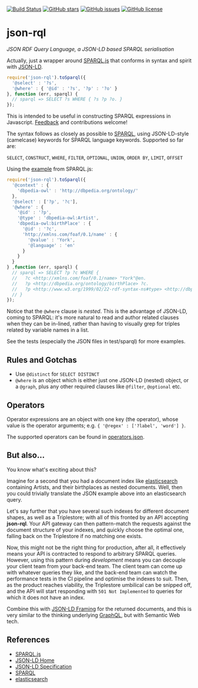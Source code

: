 [![Build Status](https://travis-ci.org/gsvarovsky/json-rql.svg?branch=master)](https://travis-ci.org/gsvarovsky/json-rql)
[![GitHub stars](https://img.shields.io/github/stars/gsvarovsky/json-rql.svg)](https://github.com/gsvarovsky/json-rql/stargazers)
[![GitHub issues](https://img.shields.io/github/issues/gsvarovsky/json-rql.svg)](https://github.com/gsvarovsky/json-rql/issues)
[![GitHub license](https://img.shields.io/badge/license-MIT-blue.svg)](https://raw.githubusercontent.com/gsvarovsky/json-rql/master/LICENSE)
# json-rql
_JSON RDF Query Language, a JSON-LD based SPARQL serialisation_

Actually, just a wrapper around [SPARQL.js](https://github.com/RubenVerborgh/SPARQL.js)
that conforms in syntax and spirit with [JSON-LD](http://json-ld.org/).

```javascript
require('json-rql').toSparql({
  '@select' : '?s',
  '@where' : { '@id' : '?s', '?p' : '?o' }
}, function (err, sparql) {
  // sparql => SELECT ?s WHERE { ?s ?p ?o. }
});
```

This is intended to be useful in constructing SPARQL expressions in Javascript.
[Feedback](https://github.com/gsvarovsky/json-rql/issues) and contributions welcome!

The syntax follows as closely as possible to [SPARQL](https://www.w3.org/TR/rdf-sparql-query), using
JSON-LD-style (camelcase) keywords for SPARQL language keywords. Supported so far are:

`SELECT`, `CONSTRUCT`, `WHERE`, `FILTER`, `OPTIONAL`, `UNION`, `ORDER BY`, `LIMIT`, `OFFSET`

Using the [example](https://www.npmjs.com/package/sparqljs#representation) from SPARQL.js:
```javascript
require('json-rql').toSparql({
  '@context' : {
    'dbpedia-owl' : 'http://dbpedia.org/ontology/'
  },
  '@select' : ['?p', '?c'],
  '@where' : {
    '@id' : '?p',
    '@type' : 'dbpedia-owl:Artist',
    'dbpedia-owl:birthPlace' : {
      '@id' : '?c',
      'http://xmlns.com/foaf/0.1/name' : {
        '@value' : 'York',
        '@language' : 'en'
      }
    }
  }
} ,function (err, sparql) {
  // sparql => SELECT ?p ?c WHERE {
  //   ?c <http://xmlns.com/foaf/0.1/name> "York"@en.
  //   ?p <http://dbpedia.org/ontology/birthPlace> ?c.
  //   ?p <http://www.w3.org/1999/02/22-rdf-syntax-ns#type> <http://dbpedia.org/ontology/Artist>.
  // }
});
```
Notice that the `@where` clause is _nested_. This is the advantage of JSON-LD, coming to SPARQL:
it's more natural to read and author related clauses when they can be in-lined, rather than having to
visually grep for triples related by variable names in a list.

See the tests (especially the JSON files in test/sparql) for more examples.

## Rules and Gotchas
* Use `@distinct` for `SELECT DISTINCT`
* `@where` is an object which is either just one JSON-LD (nested) object, or a `@graph`, plus any
other required clauses like `@filter`, `@optional` etc.

## Operators
Operator expressions are an object with one key (the operator), whose value is the operator arguments; e.g. `{ '@regex' : ['?label', 'word'] }`.

The supported operators can be found in [operators.json](lib/operators.json).

## But also...
You know what's exciting about this?

Imagine for a second that you had a document index like [elasticsearch](https://www.elastic.co/products/elasticsearch) containing Artists, and their birthplaces as nested documents. Well, then you could trivially translate the JSON example above into an elasticsearch query.

Let's say further that you have several such indexes for different document shapes, as well as a Triplestore; with all of this fronted by an API accepting **json-rql**. Your API gateway can then pattern-match the requests against the document structure of your indexes, and quickly choose the optimal one, falling back on the Triplestore if no matching one exists.

Now, this might not be the right thing for production, after all, it effectively means your API is contracted to respond to arbitrary SPARQL queries. However, using this pattern during _development_ means you can decouple your client team from your back-end team. The client team can come up with whatever queries they like, and the back-end team can watch the performance tests in the CI pipeline and optimise the indexes to suit. Then, as the product reaches viability, the Triplestore umbilical can be snipped off, and the API will start responding with `501 Not Implemented` to queries for which it does not have an index.

Combine this with [JSON-LD Framing](http://json-ld.org/spec/latest/json-ld-framing/) for the returned documents, and this is very similar to the thinking underlying [GraphQL](http://graphql.org/), but with Semantic Web tech.

## References
* [SPARQL.js](https://github.com/RubenVerborgh/SPARQL.js)
* [JSON-LD Home](http://json-ld.org/)
* [JSON-LD Specification](http://json-ld.org/spec/latest/json-ld/)
* [SPARQL](https://www.w3.org/TR/rdf-sparql-query)
* [elasticsearch](https://www.elastic.co/products/elasticsearch)
